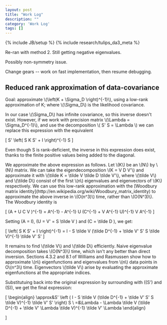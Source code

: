 ```yaml
---
layout: post
title: "Work Log"
description: ""
category: 'Work Log'
tags: []
---
```

{% include JB/setup %}
{% include research/tulips_da3_meta %}

Re-ran with method 2.  Still getting negative eigenvalues.

Possibly non-symmetry issue.

Change gears -- work on fast implementation, then resume debugging.

Reduced rank approximation of data-covariance
---------------------------------------------

<div>
<p>
Goal: approximate \(\left(K + \Sigma_D \right)^{-1}\), using a low-rank approximation of K;  where \(\Sigma_D\) is the likelihood covariance.
</p><p>
In our case \(\Sigma_D\) has infinite covariance, so this inverse doesn't exist. However, if we work with precision matrix \(\Lambda = \Sigma_D^{-1}\), and use the decomposition \( S' S = \Lambda \) we can replace this expression with the equivalent

\[
    S' \left( S K S' + I \right)^{-1} S
\]

Even though S is rank-deficient, the inverse in this expression does exist, thanks to the finite positive values being added to the diagonal.  
</p><p>
We approximate the above expression as follows.  Let \(K\) be an \(N\) by \(N\) matrix. We can take the eigendecomposition \(K = V D V'\) and approximate it with \(\tilde K = \tilde V \tilde D \tilde V'\), where \(\tilde V\) and \(\tilde D\) consist of the first \(n\) eigenvalues and eigenvectors of \(K\) respectively.   We can use this low-rank approximation with the [Woodbury matrix identity](http://en.wikipedia.org/wiki/Woodbury_matrix_identity) to approximate the above inverse in \(O(n^3)\) time, rather than \(O(N^3)\).  The Woodbury identity is
        
\[
    (A + U C V )^{-1} = A^{-1} - A^{-1} U (C^{-1} + V A^{-1} U)^{-1} V A^{-1}
\]

Setting \(A = I\), \(U = V' = S \tilde V \) and \(C = \tilde D \), we get:
    
\[
    \left( S K S' + I \right)^{-1} = I - S \tilde V (\tilde D^{-1} + \tilde V' S' S \tilde V)^{-1} \tilde V' S'
\]
</p><p>
It remains to find \(\tilde V\) and \(\tilde D\) efficiently.  Naive eigenvalue decomposition takes \(O(N^3)\) time, which isn't any better than direct inversion.  Sections 4.3.2 and 8.1 of Williams and Rasmussen show how to approximate \(n\) eigenfunctions and eigenvalues from \(n\) data points in O\(n^3\) time.  Eigenvectors \(\tilde V\) arise by evaluating the approximate eigenfunctions at the appropriate indices.
</p>
<p>

Substitutuing back into the original expression by surrounding with (\(S'\) and \(S\)), we get the final expression:
    
\[
\begin{align}
    \approx&S' \left ( I - S \tilde V (\tilde D^{-1} + \tilde V' S' S \tilde V)^{-1} \tilde V' S' \right) S \\
    =&\Lambda - \Lambda \tilde V (\tilde D^{-1} + \tilde V' \Lambda \tilde V)^{-1} \tilde V' \Lambda
    \end{align}

\]
</p>
</div>
